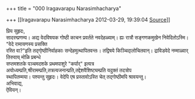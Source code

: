 +++
title = "000 Iragavarapu Narasimhacharya"

+++
[[Iragavarapu Narasimhacharya	2012-03-29, 19:39:04 [Source](https://groups.google.com/g/bvparishat/c/wNuzONiBjFY)]]



प्रिय सुहृदः,  
सादरम्प्रणम्य। अद्य वेदविषयक गोष्ठी काचन प्रवर्तते नवदेहळ्याम्। ह्यः रात्रौ सङ्गणकमुखेन निवेदितोऽस्मि। "वेदे रामायणस्य प्रसक्ति  
रस्ति वा?"इति तद्गो्ष्ठीनिर्वाहकाः सन्देहमुत्थापितवन्तः। तद्विषये किञ्चिदा्लोचितवान्। द्राविडवेदे नम्माळ्वार् तिरुवाय् मोळि प्रबन्धे  
सप्तमशतके पञ्चमदशके प्रथमपाशुरे "कर्पार्" इत्यत्र अयोध्यम्प्रति,श्रीरामम्प्रति,तत्रत्यजनान्प्रति,तद्देशवैशिष्ट्यम्प्रति यदुक्तं तदत्रोप  
स्थापितम्मया। पश्यन्तु सुहृदः। वेदेपि एष प्रस्तावोऽस्ति चेत् तद्गोष्ठीमपि श्रावयन्तु।  
अभिवाद्य,  
ऐवियन्।  

